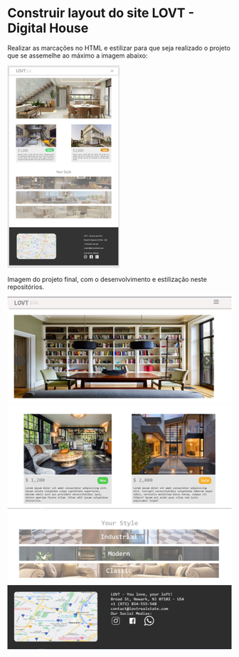 # Construir layout do site LOVT - Digital House 

Realizar as marcações no HTML e estilizar para que seja realizado o projeto que se assemelhe ao máximo a imagem abaixo:

![Projeto - LOVT](./img/Figma%20-%20Projeto%20-%20LOVT.png)

Imagem do projeto final, com o desenvolvimento e estilização neste repositórios.

![LOVT-Part1](./img/finalizado/01-header.png)
![LOVT-Part2](./img/finalizado/02-main-part1.png)
![LOVT-Part3](./img/finalizado/02-main-part2.png)
![LOVT-Part4](./img/finalizado/03-footer.png)